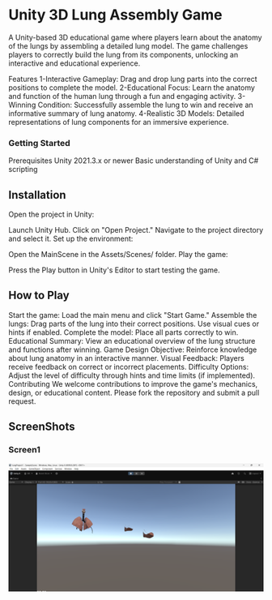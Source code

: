 # Unity 3D Lung Assembly Game
A Unity-based 3D educational game where players learn about the anatomy of the lungs by assembling a detailed lung model. The game challenges players to correctly build the lung from its components, unlocking an interactive and educational experience.

Features
1-Interactive Gameplay: Drag and drop lung parts into the correct positions to complete the model.
2-Educational Focus: Learn the anatomy and function of the human lung through a fun and engaging activity.
3-Winning Condition: Successfully assemble the lung to win and receive an informative summary of lung anatomy.
4-Realistic 3D Models: Detailed representations of lung components for an immersive experience.
### Getting Started
Prerequisites
Unity 2021.3.x or newer
Basic understanding of Unity and C# scripting
## Installation

Open the project in Unity:

Launch Unity Hub.
Click on "Open Project."
Navigate to the project directory and select it.
Set up the environment:

  Open the MainScene in the Assets/Scenes/ folder.
  Play the game:
  
  Press the Play button in Unity's Editor to start testing the game.
  ## How to Play
  Start the game: Load the main menu and click "Start Game."
  Assemble the lungs:
  Drag parts of the lung into their correct positions.
  Use visual cues or hints if enabled.
  Complete the model: Place all parts correctly to win.
  Educational Summary: View an educational overview of the lung structure and functions after winning.
  Game Design
  Objective: Reinforce knowledge about lung anatomy in an interactive manner.
  Visual Feedback: Players receive feedback on correct or incorrect placements.
  Difficulty Options: Adjust the level of difficulty through hints and time limits (if implemented).
  Contributing
  We welcome contributions to improve the game's mechanics, design, or educational content. Please fork the repository and submit a pull request.

## ScreenShots
### Screen1
![Scree1](ScreenShots/Screen1.png)

